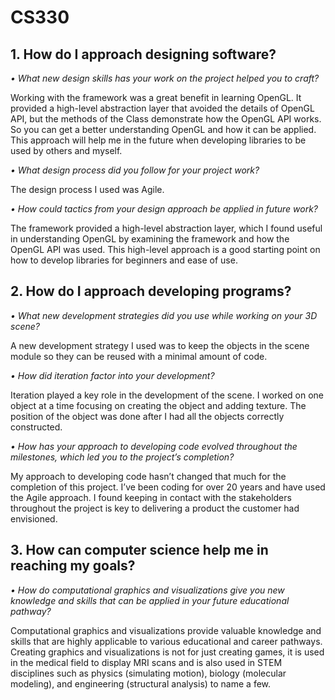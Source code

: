 # CS330

<h2> 1.	How do I approach designing software? </h2>

<i>•	What new design skills has your work on the project helped you to craft?</i>

Working with the framework was a great benefit in learning OpenGL. It provided a high-level abstraction layer that avoided the details of OpenGL API, but the methods of the Class demonstrate how the OpenGL API works. So you can get a better understanding OpenGL and how it can be applied. This approach will help me in the future when developing libraries to be used by others and myself.

<i> •	What design process did you follow for your project work? </i>

The design process I used was Agile.

<i>•	How could tactics from your design approach be applied in future work?</i>

The framework provided a high-level abstraction layer, which I found useful in understanding OpenGL by examining the framework and how the OpenGL API was used. This high-level approach is a good starting point on how to develop libraries for beginners and ease of use.


<h2> 2.	How do I approach developing programs? </h2>

<i>•	What new development strategies did you use while working on your 3D scene?</i>

A new development strategy I used was to keep the objects in the scene module so they can be reused with a minimal amount of code.

<i>•	How did iteration factor into your development?</i>

Iteration played a key role in the development of the scene. I worked on one object at a time focusing on creating the object and adding texture. The position of the object was done after I had all the objects correctly constructed.

<i>•	How has your approach to developing code evolved throughout the milestones, which led you to the project’s completion?</i>

My approach to developing code hasn’t changed that much for the completion of this project. I’ve been coding for over 20 years and have used the Agile approach. I found keeping in contact with the stakeholders throughout the project is key to delivering a product the customer had envisioned.

<h2> 3.	How can computer science help me in reaching my goals? </h2>

<i>•  How do computational graphics and visualizations give you new knowledge and skills that can be applied in your future educational pathway?</i>

Computational graphics and visualizations provide valuable knowledge and skills that are highly applicable to various educational and career pathways. Creating graphics and visualizations is not for just creating games, it is used in the medical field to display MRI scans and is also used in STEM disciplines such as physics (simulating motion), biology (molecular modeling), and engineering (structural analysis) to name a few.

	
